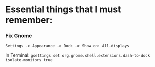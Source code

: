 # Essential things that I must remember:

### Fix Gnome
`Settings -> Appearance -> Dock -> Show on: All-displays`

In Terminal:
`gsettings set org.gnome.shell.extensions.dash-to-dock isolate-monitors true`


